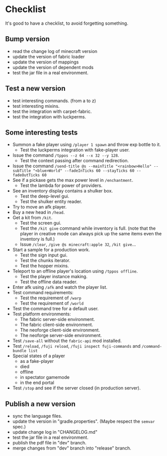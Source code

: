 # Checklist

It's good to have a checklist, to avoid forgetting something.

## Bump version

- read the change log of minecraft version
- update the version of fabric loader
- update the version of mappings
- update the version of dependent mods
- test the jar file in a real environment.

## Test a new version

- test interesting commands. (from a to z)
- test interesting mixins.
- test the integration with carpet-fabric.
- test the integration with luckperms.

## Some interesting tests

- Summon a fake player using `/player 1 spawn` and throw exp bottle to it.
    - Test the luckperms integration with fake-player user.
- Issue the command `/tppos --z 64 --x 32 --y 128`.
    - Test the context passing after command redirection.
- Issue the command `/send-title @s --mainTitle "<rainbow>Hello" --subTitle "<blue>World"
--fadeInTicks 60 --stayTicks 60 --fadeOutTicks 60`
- See if a pickaxe gets the max power level in `/enchantment`.
    - Test the lambda for power of providers.
- See an inventory display contains a shulker box.
    - Test the deep-level gui.
    - Test the shulker entity reader.
- Try to move an afk player.
- Buy a new head in `/head`.
- Get a kit from `/kit`.
    - Test the screen gui.
    - Test the `/kit give` command while inventory is full. (note that the player in creative mode can always pick up the same items even the inventory is full.)
    - Issue `/clear`, `/give @s minecraft:apple 32`, `/kit give`...
- Start a sample for a production work.
    - Test the sign input gui.
    - Test the chunks iterator.
    - Test the hopper mixins.
- Teleport to an offline player's location using `/tppos offline`.
    - Test the player instance making.
    - Test the offline data reader.
- Enter afk using `/afk` and watch the player list.
- Test command requirements:
    - Test the requirement of `/warp`
    - Test the requirement of `/world`
- Test the command tree for a default user.
- Test platform environments:
    - The fabric server-side environment.
    - The fabric client-side environment.
    - The neoforge client-side environment.
    - The neoforge server-side environment.
- Test `/save-all` without the `fabric-api` mod installed.
- Test `/reload`, `/fuji reload`, `/fuji inspect fuji-commands` and `/command-bundle list`
- Special states of a player
    - as a fake-player
    - died
    - offline
    - in spectator gamemode
    - in the end portal
- Test `/stop` and see if the server closed (in production server).

## Publish a new version

- sync the language files.
- update the version in "gradle.properties". (Maybe respect the `semvar` spec.)
- update change log in "CHANGELOG.md"
- test the jar file in a real environment.
- publish the pdf file in "dev" branch.
- merge changes from "dev" branch into "release" branch.

